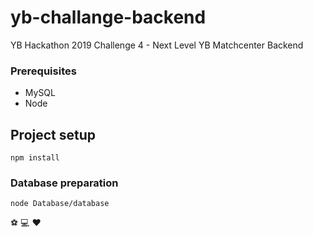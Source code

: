 # yb-challange-backend
YB Hackathon 2019 Challenge 4 - Next Level YB Matchcenter Backend

### Prerequisites
- MySQL
- Node

## Project setup
```
npm install
```

### Database preparation
```
node Database/database
```

:soccer: :computer: :hearts:

